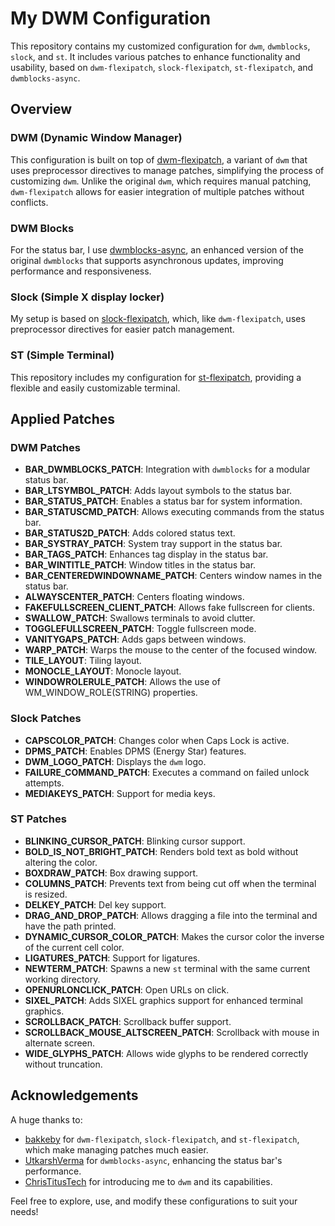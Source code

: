 # My DWM Configuration

This repository contains my customized configuration for `dwm`, `dwmblocks`, `slock`, and `st`. It includes various patches to enhance functionality and usability, based on `dwm-flexipatch`, `slock-flexipatch`, `st-flexipatch`, and `dwmblocks-async`.

## Overview

### DWM (Dynamic Window Manager)

This configuration is built on top of [dwm-flexipatch](https://github.com/bakkeby/dwm-flexipatch), a variant of `dwm` that uses preprocessor directives to manage patches, simplifying the process of customizing `dwm`. Unlike the original `dwm`, which requires manual patching, `dwm-flexipatch` allows for easier integration of multiple patches without conflicts.

### DWM Blocks

For the status bar, I use [dwmblocks-async](https://github.com/UtkarshVerma/dwmblocks-async), an enhanced version of the original `dwmblocks` that supports asynchronous updates, improving performance and responsiveness.

### Slock (Simple X display locker)

My setup is based on [slock-flexipatch](https://github.com/bakkeby/slock-flexipatch), which, like `dwm-flexipatch`, uses preprocessor directives for easier patch management.

### ST (Simple Terminal)

This repository includes my configuration for [st-flexipatch](https://github.com/bakkeby/st-flexipatch), providing a flexible and easily customizable terminal.

## Applied Patches

### DWM Patches

- **BAR_DWMBLOCKS_PATCH**: Integration with `dwmblocks` for a modular status bar.
- **BAR_LTSYMBOL_PATCH**: Adds layout symbols to the status bar.
- **BAR_STATUS_PATCH**: Enables a status bar for system information.
- **BAR_STATUSCMD_PATCH**: Allows executing commands from the status bar.
- **BAR_STATUS2D_PATCH**: Adds colored status text.
- **BAR_SYSTRAY_PATCH**: System tray support in the status bar.
- **BAR_TAGS_PATCH**: Enhances tag display in the status bar.
- **BAR_WINTITLE_PATCH**: Window titles in the status bar.
- **BAR_CENTEREDWINDOWNAME_PATCH**: Centers window names in the status bar.
- **ALWAYSCENTER_PATCH**: Centers floating windows.
- **FAKEFULLSCREEN_CLIENT_PATCH**: Allows fake fullscreen for clients.
- **SWALLOW_PATCH**: Swallows terminals to avoid clutter.
- **TOGGLEFULLSCREEN_PATCH**: Toggle fullscreen mode.
- **VANITYGAPS_PATCH**: Adds gaps between windows.
- **WARP_PATCH**: Warps the mouse to the center of the focused window.
- **TILE_LAYOUT**: Tiling layout.
- **MONOCLE_LAYOUT**: Monocle layout.
- **WINDOWROLERULE_PATCH**: Allows the use of WM_WINDOW_ROLE(STRING) properties.

### Slock Patches

- **CAPSCOLOR_PATCH**: Changes color when Caps Lock is active.
- **DPMS_PATCH**: Enables DPMS (Energy Star) features.
- **DWM_LOGO_PATCH**: Displays the `dwm` logo.
- **FAILURE_COMMAND_PATCH**: Executes a command on failed unlock attempts.
- **MEDIAKEYS_PATCH**: Support for media keys.

### ST Patches

- **BLINKING_CURSOR_PATCH**: Blinking cursor support.
- **BOLD_IS_NOT_BRIGHT_PATCH**: Renders bold text as bold without altering the color.
- **BOXDRAW_PATCH**: Box drawing support.
- **COLUMNS_PATCH**: Prevents text from being cut off when the terminal is resized.
- **DELKEY_PATCH**: Del key support.
- **DRAG_AND_DROP_PATCH**: Allows dragging a file into the terminal and have the path printed.
- **DYNAMIC_CURSOR_COLOR_PATCH**: Makes the cursor color the inverse of the current cell color.
- **LIGATURES_PATCH**: Support for ligatures.
- **NEWTERM_PATCH**: Spawns a new `st` terminal with the same current working directory.
- **OPENURLONCLICK_PATCH**: Open URLs on click.
- **SIXEL_PATCH**: Adds SIXEL graphics support for enhanced terminal graphics.
- **SCROLLBACK_PATCH**: Scrollback buffer support.
- **SCROLLBACK_MOUSE_ALTSCREEN_PATCH**: Scrollback with mouse in alternate screen.
- **WIDE_GLYPHS_PATCH**: Allows wide glyphs to be rendered correctly without truncation.

## Acknowledgements

A huge thanks to:
- [bakkeby](https://github.com/bakkeby) for `dwm-flexipatch`, `slock-flexipatch`, and `st-flexipatch`, which make managing patches much easier.
- [UtkarshVerma](https://github.com/UtkarshVerma) for `dwmblocks-async`, enhancing the status bar's performance.
- [ChrisTitusTech](https://github.com/ChrisTitusTech) for introducing me to `dwm` and its capabilities.

Feel free to explore, use, and modify these configurations to suit your needs!
